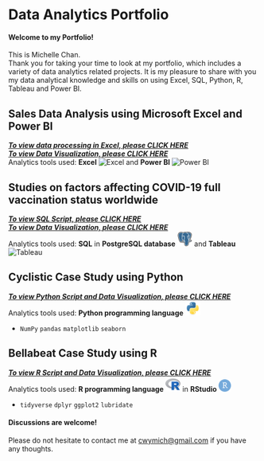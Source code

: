 # Data Analytics Portfolio
#### Welcome to my Portfolio!<br>
This is Michelle Chan.<br>
Thank you for taking your time to look at my portfolio, which includes a variety of data analytics related projects. It is my pleasure to share with you my data analytical knowledge and skills on using Excel, SQL, Python, R, Tableau and Power BI.

## Sales Data Analysis using Microsoft Excel and Power BI
***[To view data processing in Excel, please CLICK HERE](https://docs.google.com/spreadsheets/d/1XtpsbRMTMAx-Js7gdIgOekrimp3YxtIp/edit?usp=sharing&ouid=110723819539271037392&rtpof=true&sd=true)***<br>
***[To view Data Visualization, please CLICK HERE](https://app.powerbi.com/groups/me/reports/40e92c30-1a08-468c-b682-814af4f65b52/ReportSection?ctid=6c1d4152-39d0-44ca-88d9-b8d6ddca0708)***<br>
Analytics tools used: **Excel** <img src="https://upload.wikimedia.org/wikipedia/commons/3/34/Microsoft_Office_Excel_%282019%E2%80%93present%29.svg" title="Excel" alt="Excel" width="30" height="30"/> and **Power BI** <img src="https://upload.wikimedia.org/wikipedia/commons/c/cf/New_Power_BI_Logo.svg" title="Power BI" alt="Power BI" width="30" height="30"/>

## Studies on factors affecting COVID-19 full vaccination status worldwide
***[To view SQL Script, please CLICK HERE](https://github.com/cwymichelle/Portfolio/blob/main/studies_factor_vaccination.sql)***<br>
***[To view Data Visualization, please CLICK HERE](https://public.tableau.com/app/profile/w.y.michelle.chan/viz/COVID-19worldwidevaccinationrate/Story1)***<br>
Analytics tools used: **SQL** in **PostgreSQL database** <img src="https://github.com/devicons/devicon/blob/master/icons/postgresql/postgresql-original.svg" title="Postgresql" alt="Postgresql" width="30" height="30"/> and **Tableau** <img src="https://cdn.worldvectorlogo.com/logos/tableau-software.svg" title="Tableau" alt="Tableau" width="30" height="30"/>

## Cyclistic Case Study using Python
***[To view Python Script and Data Visualization, please CLICK HERE](https://github.com/cwymichelle/Portfolio/blob/main/Cyclistic_CaseStudy_Python.ipynb)***<br>
Analytics tools used: **Python programming language** <img src="https://github.com/devicons/devicon/blob/master/icons/python/python-original.svg" title="Python" alt="Python" width="30" height="30"/>
* `NumPy`  `pandas`  `matplotlib`  `seaborn`

## Bellabeat Case Study using R
***[To view R Script and Data Visualization, please CLICK HERE](https://rpubs.com/cwymichelle/R_Portfolio)***<br>
Analytics tools used: **R programming language** <img src="https://github.com/devicons/devicon/blob/master/icons/r/r-original.svg" title="R" alt="R" width="30" height="30"/> in **RStudio** <img src="https://github.com/devicons/devicon/blob/master/icons/rstudio/rstudio-original.svg" title="RStudio" alt="RStudio" width="25" height="25"/>
* `tidyverse`  `dplyr`  `ggplot2`  `lubridate`

#### Discussions are welcome!<br>
Please do not hesitate to contact me at cwymich@gmail.com if you have any thoughts.
